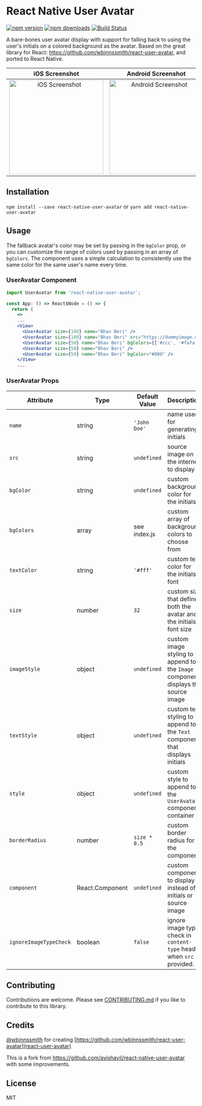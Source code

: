 # React Native User Avatar

[![npm version](https://img.shields.io/npm/v/react-native-user-avatar.svg?style=flat-square)](https://www.npmjs.com/package/react-native-user-avatar)
[![npm downloads](https://img.shields.io/npm/dm/react-native-user-avatar.svg?style=flat-square)](https://www.npmjs.com/package/react-native-user-avatar)
[![Build Status](https://travis-ci.org/avishayil/react-native-user-avatar.svg?branch=master)](https://travis-ci.org/avishayil/react-native-user-avatar)

<!-- ![Coverage lines](./badges/badge-lines.svg)
![Coverage functions](./badges/badge-functions.svg)
![Coverage branches](./badges/badge-branches.svg)
![Coverage statements](./badges/badge-statements.svg) -->

A bare-bones user avatar display with support for falling back to using the user's initials on a colored background as the avatar.
Based on the great library for React: https://github.com/wbinnssmith/react-user-avatar, and ported to React Native.

|                            iOS Screenshot                            |                              Android Screenshot                              |
| :------------------------------------------------------------------: | :--------------------------------------------------------------------------: |
| <img src="./screenshots/ios.png" title="iOS Screenshot" width="250"> | <img src="./screenshots/android.png" title="Android Screenshot" width="250"> |

## Installation

`npm install --save react-native-user-avatar` or `yarn add react-native-user-avatar`

## Usage

The fallback avatar's color may be set by passing in the `bgColor` prop, or you can customize the range of colors
used by passing in an array of `bgColors`. The component uses a simple calculation to consistently use the same
color for the same user's name every time.

### UserAvatar Component

```jsx
import UserAvatar from 'react-native-user-avatar';

const App: () => React$Node = () => {
  return (
    <>
    ...
    <View>
      <UserAvatar size={100} name="Bhav Beri" />
      <UserAvatar size={100} name="Bhav Beri" src="https://dummyimage.com/100x100/000/fff" />
      <UserAvatar size={50} name="Bhav Beri" bgColors={['#ccc', '#fafafa', '#ccaabb']}/>
      <UserAvatar size={50} name="Bhav Beri" />
      <UserAvatar size={50} name="Bhav Beri" bgColor="#000" />
    </View>
    ...
```

### UserAvatar Props

| Attribute              | Type            | Default Value | Description                                                                       |
| ---------------------- | --------------- | ------------- | --------------------------------------------------------------------------------- |
| `name`                 | string          | `'John Doe'`  | name used for generating initials                                                 |
| `src`                  | string          | `undefined`   | source image on the internet to display                                           |
| `bgColor`              | string          | `undefined`   | custom background color for the initials                                          |
| `bgColors`             | array           | see index.js  | custom array of background colors to choose from                                  |
| `textColor`            | string          | `'#fff'`      | custom text color for the initials font                                           |
| `size`                 | number          | `32`          | custom size that defines both the avatar and the initials font size               |
| `imageStyle`           | object          | `undefined`   | custom image styling to append to the `Image` component displays the source image |
| `textStyle`            | object          | `undefined`   | custom text styling to append to the `Text` component that displays initials      |
| `style`                | object          | `undefined`   | custom style to append to the `UserAvatar` component container                    |
| `borderRadius`         | number          | `size * 0.5`  | custom border radius for the component                                            |
| `component`            | React.Component | `undefined`   | custom component to display instead of initials or source image                   |
| `ignoreImageTypeCheck` | boolean         | `false`       | ignore image type check in `content-type` header when `src` is provided.          |

## Contributing

Contributions are welcome. Please see [CONTRIBUTING.md](CONTRIBUTING.md) if you like to contribute to this library.

## Credits

[@wbinnssmith](https://github.com/wbinnssmith/) for creating [https://github.com/wbinnssmith/react-user-avatar](react-user-avatar)

This is a fork from https://github.com/avishayil/react-native-user-avatar with some improvements.

## License

MIT
